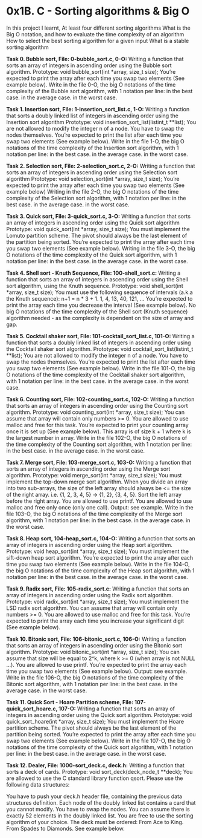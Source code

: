 # **0x1B. C - Sorting algorithms & Big O**

In this project I learnt,
At least four different sorting algorithms
What is the Big O notation, and how to evaluate the time complexity of an algorithm
How to select the best sorting algorithm for a given input
What is a stable sorting algorithm

**Task 0. Bubble sort, File: 0-bubble_sort.c, 0-O:**
Writing a function that sorts an array of integers in ascending order using the Bubble sort algorithm. Prototype: void bubble_sort(int *array, size_t size); You’re expected to print the array after each time you swap two elements (See example below). Write in the file 0-O, the big O notations of the time complexity of the Bubble sort algorithm, with 1 notation per line: in the best case. in the average case. in the worst case.

**Task 1. Insertion sort, File: 1-insertion_sort_list.c, 1-O:**
Writing a function that sorts a doubly linked list of integers in ascending order using the Insertion sort algorithm Prototype: void insertion_sort_list(listint_t **list); You are not allowed to modify the integer n of a node. You have to swap the nodes themselves. You’re expected to print the list after each time you swap two elements (See example below). Write in the file 1-O, the big O notations of the time complexity of the Insertion sort algorithm, with 1 notation per line: in the best case. in the average case. in the worst case.

**Task 2. Selection sort, File: 2-selection_sort.c, 2-O:**
Writing a function that sorts an array of integers in ascending order using the Selection sort algorithm Prototype: void selection_sort(int *array, size_t size); You’re expected to print the array after each time you swap two elements (See example below) Writing in the file 2-O, the big O notations of the time complexity of the Selection sort algorithm, with 1 notation per line: in the best case. in the average case. in the worst case.

**Task 3. Quick sort, File: 3-quick_sort.c, 3-O:**
Writing a function that sorts an array of integers in ascending order using the Quick sort algorithm Prototype: void quick_sort(int *array, size_t size); You must implement the Lomuto partition scheme. The pivot should always be the last element of the partition being sorted. You’re expected to print the array after each time you swap two elements (See example below). Writing in the file 3-O, the big O notations of the time complexity of the Quick sort algorithm, with 1 notation per line: in the best case. in the average case. in the worst case.

**Task 4. Shell sort - Knuth Sequence, File: 100-shell_sort.c:**
Writing a function that sorts an array of integers in ascending order using the Shell sort algorithm, using the Knuth sequence. Prototype: void shell_sort(int *array, size_t size); You must use the following sequence of intervals (a.k.a the Knuth sequence): n+1 = n * 3 + 1. 1, 4, 13, 40, 121, ... You’re expected to print the array each time you decrease the interval (See example below). No big O notations of the time complexity of the Shell sort (Knuth sequence) algorithm needed - as the complexity is dependent on the size of array and gap.

**Task 5. Cocktail shaker sort, File: 101-cocktail_sort_list.c, 101-O:**
Writing a function that sorts a doubly linked list of integers in ascending order using the Cocktail shaker sort algorithm. Prototype: void cocktail_sort_list(listint_t **list); You are not allowed to modify the integer n of a node. You have to swap the nodes themselves. You’re expected to print the list after each time you swap two elements (See example below). Write in the file 101-O, the big O notations of the time complexity of the Cocktail shaker sort algorithm, with 1 notation per line: in the best case. in the average case. in the worst case.

**Task 6. Counting sort, File: 102-counting_sort.c, 102-O:**
Writing a function that sorts an array of integers in ascending order using the Counting sort algorithm. Prototype: void counting_sort(int *array, size_t size); You can assume that array will contain only numbers >= 0. You are allowed to use malloc and free for this task. You’re expected to print your counting array once it is set up (See example below). This array is of size k + 1 where k is the largest number in array. Write in the file 102-O, the big O notations of the time complexity of the Counting sort algorithm, with 1 notation per line: in the best case. in the average case. in the worst case.

**Task 7. Merge sort, File: 103-merge_sort.c, 103-O:**
Writing a function that sorts an array of integers in ascending order using the Merge sort algorithm. Prototype: void merge_sort(int *array, size_t size); You must implement the top-down merge sort algorithm. When you divide an array into two sub-arrays, the size of the left array should always be <= the size of the right array. i.e. {1, 2, 3, 4, 5} -> {1, 2}, {3, 4, 5}. Sort the left array before the right array. You are allowed to use printf. You are allowed to use malloc and free only once (only one call). Output: see example. Write in the file 103-O, the big O notations of the time complexity of the Merge sort algorithm, with 1 notation per line: in the best case. in the average case. in the worst case.

**Task 8. Heap sort, 104-heap_sort.c, 104-O:**
 Writing a function that sorts an array of integers in ascending order using the Heap sort algorithm. Prototype: void heap_sort(int *array, size_t size); You must implement the sift-down heap sort algorithm. You’re expected to print the array after each time you swap two elements (See example below). Write in the file 104-O, the big O notations of the time complexity of the Heap sort algorithm, with 1 notation per line: in the best case. in the average case. in the worst case.

**Task 9. Radix sort, File: 105-radix_sort.c:**
Writing a function that sorts an array of integers in ascending order using the Radix sort algorithm. Prototype: void radix_sort(int *array, size_t size); You must implement the LSD radix sort algorithm. You can assume that array will contain only numbers >= 0. You are allowed to use malloc and free for this task. You’re expected to print the array each time you increase your significant digit (See example below).

**Task 10. Bitonic sort, File: 106-bitonic_sort.c, 106-O:**
Writing a function that sorts an array of integers in ascending order using the Bitonic sort algorithm. Prototype: void bitonic_sort(int *array, size_t size); You can assume that size will be equal to 2^k, where k >= 0 (when array is not NULL …). You are allowed to use printf. You’re expected to print the array each time you swap two elements (See example below). Output: see example. Write in the file 106-O, the big O notations of the time complexity of the Bitonic sort algorithm, with 1 notation per line: in the best case. in the average case. in the worst case.

**Task 11. Quick Sort - Hoare Partition scheme, File: 107-quick_sort_hoare.c, 107-O:**
 Writing a function that sorts an array of integers in ascending order using the Quick sort algorithm. Prototype: void quick_sort_hoare(int *array, size_t size); You must implement the Hoare partition scheme. The pivot should always be the last element of the partition being sorted. You’re expected to print the array after each time you swap two elements (See example below). Write in the file 107-O, the big O notations of the time complexity of the Quick sort algorithm, with 1 notation per line: in the best case. in the average case. in the worst case.

**Task 12. Dealer, File: 1000-sort_deck.c, deck.h:**
 Writing a function that sorts a deck of cards. Prototype: void sort_deck(deck_node_t **deck); You are allowed to use the C standard library function qsort. Please use the following data structures:

You have to push your deck.h header file, containing the previous data structures definition. Each node of the doubly linked list contains a card that you cannot modify. You have to swap the nodes. You can assume there is exactly 52 elements in the doubly linked list. You are free to use the sorting algorithm of your choice. The deck must be ordered: From Ace to King. From Spades to Diamonds. See example below.

